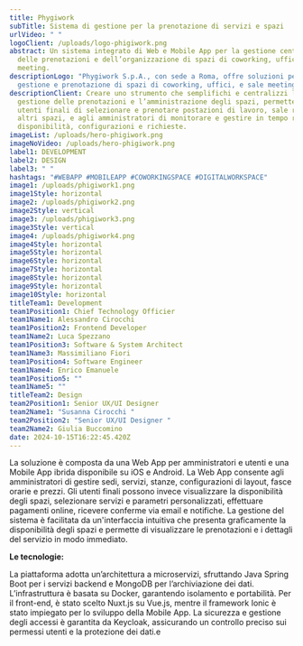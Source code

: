 ```yaml
---
title: Phygiwork
subTitle: Sistema di gestione per la prenotazione di servizi e spazi
urlVideo: " "
logoClient: /uploads/logo-phigiwork.png
abstract: Un sistema integrato di Web e Mobile App per la gestione centralizzata
  delle prenotazioni e dell’organizzazione di spazi di coworking, uffici e sale
  meeting.
descriptionLogo: "Phygiwork S.p.A., con sede a Roma, offre soluzioni per la
  gestione e prenotazione di spazi di coworking, uffici, e sale meeting. "
descriptionClient: Creare uno strumento che semplifichi e centralizzi la
  gestione delle prenotazioni e l’amministrazione degli spazi, permettendo agli
  utenti finali di selezionare e prenotare postazioni di lavoro, sale riunioni e
  altri spazi, e agli amministratori di monitorare e gestire in tempo reale
  disponibilità, configurazioni e richieste.
imageList: /uploads/hero-phigiwork.png
imageNoVideo: /uploads/hero-phigiwork.png
label1: DEVELOPMENT
label2: DESIGN
label3: " "
hashtags: "#WEBAPP #MOBILEAPP #COWORKINGSPACE #DIGITALWORKSPACE"
image1: /uploads/phigiwork1.png
image1Style: horizontal
image2: /uploads/phigiwork2.png
image2Style: vertical
image3: /uploads/phigiwork3.png
image3Style: vertical
image4: /uploads/phigiwork4.png
image4Style: horizontal
image5Style: horizontal
image6Style: horizontal
image7Style: horizontal
image8Style: horizontal
image9Style: horizontal
image10Style: horizontal
titleTeam1: Development
team1Position1: Chief Technology Officier
team1Name1: Alessandro Cirocchi
team1Position2: Frontend Developer
team1Name2: Luca Spezzano
team1Position3: Software & System Architect
team1Name3: Massimiliano Fiori
team1Position4: Software Engineer
team1Name4: Enrico Emanuele
team1Position5: ""
team1Name5: ""
titleTeam2: Design
team2Position1: Senior UX/UI Designer
team2Name1: "Susanna Cirocchi "
team2Position2: "Senior UX/UI Designer "
team2Name2: Giulia Buccomino
date: 2024-10-15T16:22:45.420Z
---
```

La soluzione è composta da una Web App per amministratori e utenti e una Mobile App ibrida disponibile su iOS e Android. La Web App consente agli amministratori di gestire sedi, servizi, stanze, configurazioni di layout, fasce orarie e prezzi. Gli utenti finali possono invece visualizzare la disponibilità degli spazi, selezionare servizi e parametri personalizzati, effettuare pagamenti online, ricevere conferme via email e notifiche. La gestione del sistema è facilitata da un'interfaccia intuitiva che presenta graficamente la disponibilità degli spazi e permette di visualizzare le prenotazioni e i dettagli del servizio in modo immediato.

**Le tecnologie:**

La piattaforma adotta un’architettura a microservizi, sfruttando Java Spring Boot per i servizi backend e MongoDB per l’archiviazione dei dati. L’infrastruttura è basata su Docker, garantendo isolamento e portabilità. Per il front-end, è stato scelto Nuxt.js su Vue.js, mentre il framework Ionic è stato impiegato per lo sviluppo della Mobile App. La sicurezza e gestione degli accessi è garantita da Keycloak, assicurando un controllo preciso sui permessi utenti e la protezione dei dati.e
